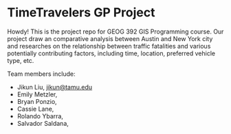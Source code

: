 # TimeTravelers GP Project
Howdy! This is the project repo for GEOG 392 GIS Programming course. Our project draw an comparative analysis between Austin and New York city and researches on the relationship between traffic fatalities and various potentially contributing factors, including time, location, preferred vehicle type, etc.

Team members include:
- Jikun Liu, jikun@tamu.edu
- Emily Metzler,
- Bryan Ponzio,
- Cassie Lane,
- Rolando Ybarra,
- Salvador Saldana,
